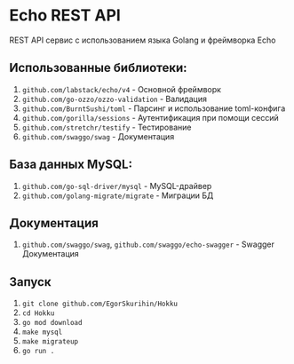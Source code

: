 # Echo REST API

REST API сервис с использованием языка Golang и фреймворка Echo

## Использованные библиотеки:
1. `github.com/labstack/echo/v4` - Основной фреймворк
1. `github.com/go-ozzo/ozzo-validation` - Валидация
1. `github.com/BurntSushi/toml` - Парсинг и использование toml-конфига
1. `github.com/gorilla/sessions` - Аутентификация при помощи сессий
1. `github.com/stretchr/testify` - Тестирование
1. `github.com/swaggo/swag` - Документация

## База данных MySQL:
1. `github.com/go-sql-driver/mysql` - MySQL-драйвер
1. `github.com/golang-migrate/migrate` - Миграции БД

## Документация
1. `github.com/swaggo/swag`, `github.com/swaggo/echo-swagger` - Swagger Документация

## Запуск
1. `git clone github.com/EgorSkurihin/Hokku`
1. `cd Hokku`
1. `go mod download`
1. `make mysql`
1. `make migrateup`
1. `go run .`
